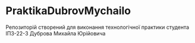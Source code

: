 # PraktikaDubrovMychailo
Репозиторій створений для виконання технологічної практики студента ІПЗ-22-3 Дуброва Михайла Юрійовича
